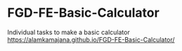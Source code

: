 # FGD-FE-Basic-Calculator
Individual tasks to make a basic calculator
https://alamkamajana.github.io/FGD-FE-Basic-Calculator/

